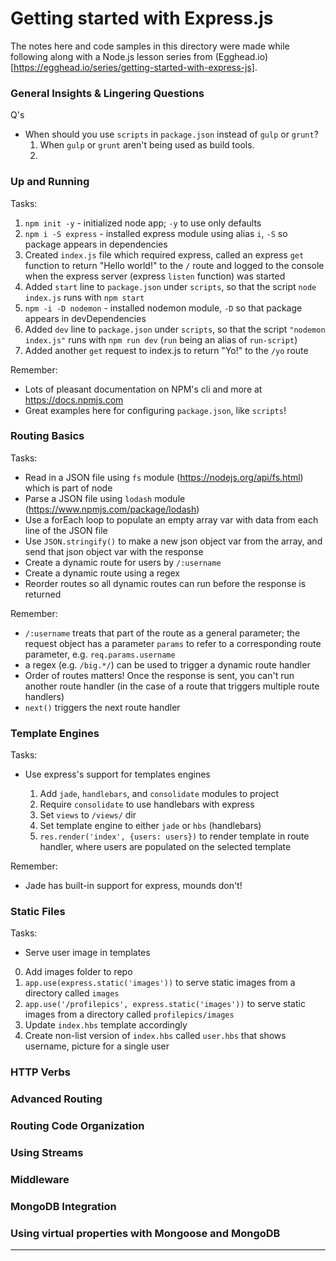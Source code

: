 # Getting started with Express.js

The notes here and code samples in this directory were made while following along with a Node.js lesson series from (Egghead.io)[https://egghead.io/series/getting-started-with-express-js].

### General Insights & Lingering Questions

Q's

- When should you use `scripts` in `package.json` instead of `gulp` or `grunt`?
	1. When `gulp` or `grunt` aren't being used as build tools.
	2.



### Up and Running

Tasks:

1. `npm init -y` - initialized node app; `-y` to use only defaults
2. `npm i -S express` - installed express module using alias `i`, `-S` so package appears in dependencies
3. Created `index.js` file which required express, called an express `get` function to return "Hello world!" to the `/` route and logged to the console when the express server (express `listen` function) was started
4. Added `start` line to `package.json` under `scripts`, so that the script `node index.js` runs with `npm start`
5. `npm -i -D nodemon` - installed nodemon module, `-D` so that package appears in devDependencies
6. Added `dev` line to `package.json` under `scripts`, so that the script `"nodemon index.js"` runs with `npm run dev` (`run` being an alias of `run-script`)
7. Added another `get` request to index.js to return "Yo!" to the `/yo` route

Remember:

- Lots of pleasant documentation on NPM's cli and more at https://docs.npmjs.com
- Great examples here for configuring `package.json`, like `scripts`!


### Routing Basics

Tasks:

- Read in a JSON file using `fs` module (https://nodejs.org/api/fs.html) which is part of node
- Parse a JSON file using `lodash` module (https://www.npmjs.com/package/lodash)
- Use a forEach loop to populate an empty array var with data from each line of the JSON file
- Use `JSON.stringify()` to make a new json object var from the array, and send that json object var with the response
- Create a dynamic route for users by `/:username`
- Create a dynamic route using a regex
- Reorder routes so all dynamic routes can run before the response is returned

Remember:

- `/:username` treats that part of the route as a general parameter; the request object has a parameter `params` to refer to a corresponding route parameter, e.g. `req.params.username`
- a regex (e.g. `/big.*/`) can be used to trigger a dynamic route handler
- Order of routes matters! Once the response is sent, you can't run another route handler (in the case of a route that triggers multiple route handlers)
- `next()` triggers the next route handler


### Template Engines

Tasks:

- Use express's support for templates engines

	1. Add `jade`, `handlebars`, and `consolidate` modules to project
	2. Require `consolidate` to use handlebars with express
	3. Set `views` to `/views/` dir
	4. Set template engine to either `jade` or `hbs` (handlebars)
	5. `res.render('index', {users: users})` to render template in route handler, where users are populated on the selected template

Remember:

- Jade has built-in support for express, mounds don't!

### Static Files

Tasks:

- Serve user image in templates

0. Add images folder to repo
1. `app.use(express.static('images'))` to serve static images from a directory called `images`
2. `app.use('/profilepics', express.static('images'))` to serve static images from a directory called `profilepics/images`
3. Update `index.hbs` template accordingly
4. Create non-list version of `index.hbs` called `user.hbs` that shows username, picture for a single user

### HTTP Verbs



### Advanced Routing



### Routing Code Organization



### Using Streams



### Middleware



### MongoDB Integration



### Using virtual properties with Mongoose and MongoDB













***
